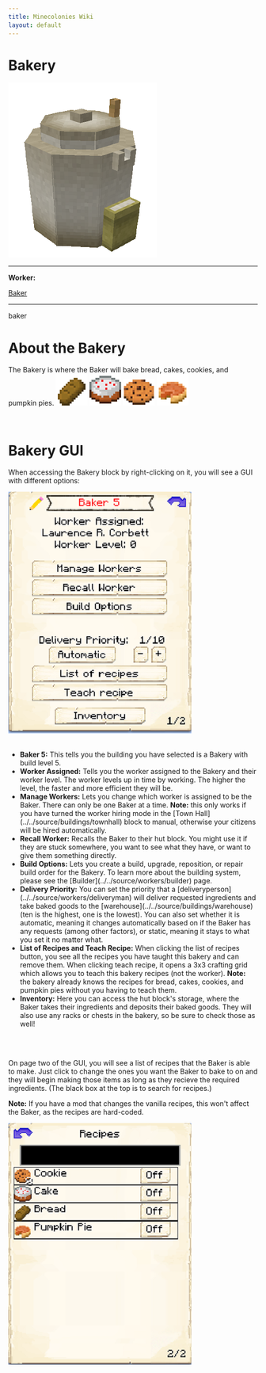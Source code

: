 ```yaml
---
title: Minecolonies Wiki
layout: default
---
```

# Bakery

<div class="infobox box text-center">
    <img src="../../assets/images/buildings/bakery.png" alt="Bakery" />
    <hr />
    <div class="row section-text text-left">
        <div class="col">
        <p><strong>Worker:</strong></p>
        </div>
        <div class="col">
        <p><a href="../workers/baker">Baker</a></p>
        </div>
    </div>
    <hr />
    <recipe>baker</recipe>
</div>

# About the Bakery

The Bakery is where the Baker will bake bread, cakes, cookies, and pumpkin pies.
<img src="../../assets/images/icons/minecraft/bread.png" class="img-fluid mx-auto" alt="Bread">
<img src="../../assets/images/icons/minecraft/cake.png" class="img-fluid mx-auto" alt="Cake">
<img src="../../assets/images/icons/minecraft/cookie.png" class="img-fluid mx-auto" alt="Cookie">
<img src="../../assets/images/icons/minecraft/pumpkin_pie.png" class="img-fluid mx-auto" alt="Bread">

<br>

# Bakery GUI

When accessing the Bakery block by right-clicking on it, you will see a GUI with different options:

<div class="row">
  <div class="col-sm-12 col-md">
    <img src="../../assets/images/gui/bakerygui1.png" class="img-fluid mx-auto" alt="Baker GUI">
  </div>
  <div class="col-sm-12 col-md">
    <br>
    <ul>
      <li><strong>Baker 5:</strong> This tells you the building you have selected is a Bakery with build level 5.</li>
      <li><strong>Worker Assigned:</strong> Tells you the worker assigned to the Bakery and their worker level. The worker levels up in time by working. The higher the level, the faster and more efficient they will be.</li>
      <li><strong>Manage Workers:</strong> Lets you change which worker is assigned to be the Baker. There can only be one Baker at a time. <b>Note:</b> this only works if you have turned the worker hiring mode in the [Town Hall](../../source/buildings/townhall) block to manual, otherwise your citizens will be hired automatically.</li>
      <li><strong>Recall Worker:</strong> Recalls the Baker to their hut block. You might use it if they are stuck somewhere, you want to see what they have, or want to give them something directly.</li>
      <li><strong>Build Options:</strong> Lets you create a build, upgrade, reposition, or repair build order for the Bakery. To learn more about the building system, please see the [Builder](../../source/workers/builder) page.</li>
      <li><strong>Delivery Priority:</strong> You can set the priority that a [deliveryperson](../../source/workers/deliveryman) will deliver requested ingredients and take baked goods to the [warehouse](../../source/buildings/warehouse) (ten is the highest, one is the lowest). You can also set whether it is automatic, meaning it changes automatically based on if the Baker has any requests (among other factors), or static, meaning it stays to what you set it no matter what.</li>
      <li><strong>List of Recipes and Teach Recipe:</strong> When clicking the list of recipes button, you see all the recipes you have taught this bakery and can remove them. When clicking teach recipe, it opens a 3x3 crafting grid which allows you to teach this bakery recipes (not the worker). <b>Note:</b> the bakery already knows the recipes for bread, cakes, cookies, and pumpkin pies without you having to teach them.</li>
      <li><strong>Inventory:</strong> Here you can access the hut block's storage, where the Baker takes their ingredients and deposits their baked goods. They will also use any racks or chests in the bakery, so be sure to check those as well!</li>
    </ul>
  </div>
</div>
<br> <br>

On page two of the GUI, you will see a list of recipes that the Baker is able to make. Just click to change the ones you want the Baker to bake to on and they will begin making those items as long as they recieve the required ingredients. (The black box at the top is to search for recipes.)

**Note:** If you have a mod that changes the vanilla recipes, this won't affect the Baker, as the recipes are hard-coded.
 
 <img src="../../assets/images/gui/bakerygui2.png" alt="Baker GUI Page 2" />
